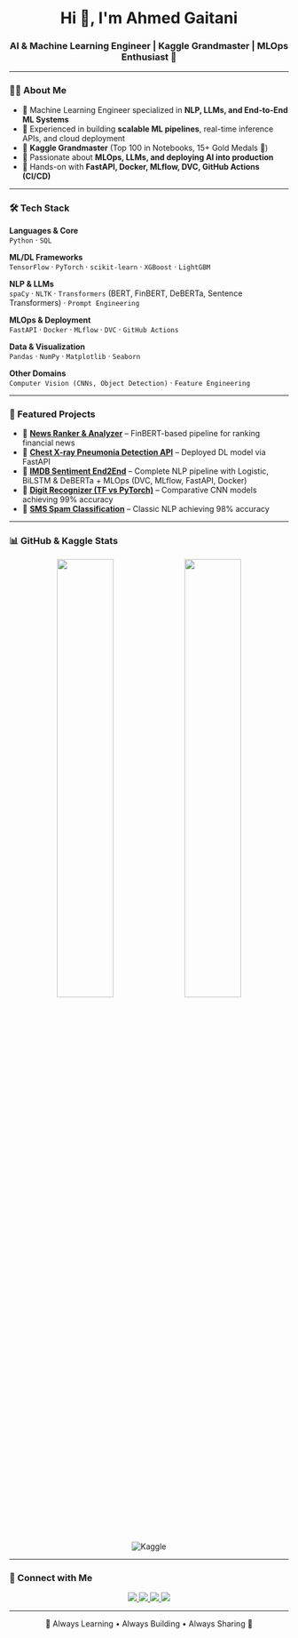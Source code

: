 <h1 align="center">Hi 👋, I'm Ahmed Gaitani</h1>
<h3 align="center">AI & Machine Learning Engineer | Kaggle Grandmaster | MLOps Enthusiast 🚀</h3>

---

### 👨‍💻 About Me
- 🔹 Machine Learning Engineer specialized in **NLP, LLMs, and End-to-End ML Systems**  
- 🔹 Experienced in building **scalable ML pipelines**, real-time inference APIs, and cloud deployment  
- 🔹 **Kaggle Grandmaster** (Top 100 in Notebooks, 15+ Gold Medals 🏅)  
- 🔹 Passionate about **MLOps, LLMs, and deploying AI into production**  
- 🔹 Hands-on with **FastAPI, Docker, MLflow, DVC, GitHub Actions (CI/CD)**  

---

### 🛠️ Tech Stack
**Languages & Core**  
`Python` · `SQL`  

**ML/DL Frameworks**  
`TensorFlow` · `PyTorch` · `scikit-learn` · `XGBoost` · `LightGBM`  

**NLP & LLMs**  
`spaCy` · `NLTK` · `Transformers` (BERT, FinBERT, DeBERTa, Sentence Transformers) · `Prompt Engineering`  

**MLOps & Deployment**  
`FastAPI` · `Docker` · `MLflow` · `DVC` · `GitHub Actions`  

**Data & Visualization**  
`Pandas` · `NumPy` · `Matplotlib` · `Seaborn`  

**Other Domains**  
`Computer Vision (CNNs, Object Detection)` · `Feature Engineering`  

---

### 🚀 Featured Projects
- 📌 [**News Ranker & Analyzer**](https://github.com/Ahmadgatany/News-Ranker-Analyzer) – FinBERT-based pipeline for ranking financial news  
- 📌 [**Chest X-ray Pneumonia Detection API**](https://github.com/Ahmadgatany/chest-xray-pneumonia-api) – Deployed DL model via FastAPI  
- 📌 [**IMDB Sentiment End2End**](https://github.com/Ahmadgatany/IMDB-Sentiment-End2End) – Complete NLP pipeline with Logistic, BiLSTM & DeBERTa + MLOps (DVC, MLflow, FastAPI, Docker)  
- 📌 [**Digit Recognizer (TF vs PyTorch)**](https://www.kaggle.com/code/ahmedgaitani/digit-recognizer-code-dl-tf-vs-pt-99) – Comparative CNN models achieving 99% accuracy  
- 📌 [**SMS Spam Classification**](https://www.kaggle.com/code/ahmedgaitani/sms-spam-nlp-code/notebook) – Classic NLP achieving 98% accuracy  

---

### 📊 GitHub & Kaggle Stats
<p align="center">
  <img src="https://github-readme-stats.vercel.app/api?username=Ahmadgatany&show_icons=true&theme=tokyonight&hide_border=false" width="45%"/>
  <img src="https://github-readme-stats.vercel.app/api/top-langs/?username=Ahmadgatany&layout=compact&theme=tokyonight&hide_border=false" width="45%"/>
</p>

<p align="center">
  <img src="https://road-to-kaggle-grandmaster.vercel.app/api/simple/ahmedgaitani" alt="Kaggle" />
</p>

---

### 🔗 Connect with Me
<p align="center">
  <a href="mailto:bargahmed77@gmail.com">
    <img src="https://img.shields.io/badge/Gmail-D14836?style=for-the-badge&logo=gmail&logoColor=white"/>
  </a>
  <a href="https://www.linkedin.com/in/ahmedgaitani/">
    <img src="https://img.shields.io/badge/LinkedIn-0077B5?style=for-the-badge&logo=linkedin&logoColor=white"/>
  </a>
  <a href="https://kaggle.com/ahmedgaitani">
    <img src="https://img.shields.io/badge/Kaggle-20BEFF?style=for-the-badge&logo=kaggle&logoColor=white"/>
  </a>
  <a href="https://github.com/Ahmadgatany">
    <img src="https://img.shields.io/badge/GitHub-100000?style=for-the-badge&logo=github&logoColor=white"/>
  </a>
</p>

---

<p align="center">
  🌟 Always Learning • Always Building • Always Sharing 🌟
</p>
